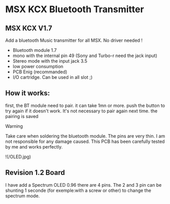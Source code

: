 # MSX KCX Bluetooth Transmitter


## MSX KCX V1.7
Add a bluetooth Music transmitter for all MSX. No driver needed !

* Bluetooth module 1.7
* mono with the internal pin 49 (Sony and Turbo-r need the jack input)
* Stereo mode with the input jack 3.5 
* low power consumption
* PCB Enig (recommanded)
* I/O cartridge. Can be used in all slot ;)


## How it works:
first, the BT module need to pair. it can take 1mn or more. push the button to try again if it doesn't work.
It's not necessary to pair again next time. the pairing is saved



> [!WARNING]
> Take care when soldering the bluetooth module. The pins are very thin. I am not responsible for any damage caused. This PCB has been carefully tested by me and works perfectly.


!(/OLED.jpg)
## Revision 1.2 Board

I have add a Spectrum OLED 0.96
there are 4 pins. The 2 and 3 pin can be shunting 1 seconde (for exemple:with a screw or other) to change the spectrum mode. 
